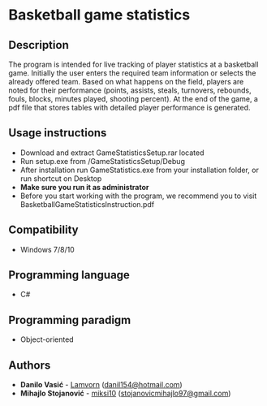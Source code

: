# Basketball game statistics

## Description

The program is intended for live tracking of player statistics at a basketball game. Initially the user enters the required team information or selects the already offered team. Based on what happens on the field, players are noted for their performance (points, assists, steals, turnovers, rebounds, fouls, blocks, minutes played, shooting percent). At the end of the game, a pdf file that stores tables with detailed player performance  is generated.

## Usage instructions
+ Download and extract GameStatisticsSetup.rar located
+ Run setup.exe from /GameStatisticsSetup/Debug
+ After installation run GameStatistics.exe from your installation folder, or run shortcut on Desktop
+ **Make sure you run it as administrator**
+ Before you start working with the program, we recommend you to visit BasketballGameStatisticsInstruction.pdf

## Compatibility
+ Windows 7/8/10

## Programming language
+ C#

## Programming paradigm
+ Object-oriented

## Authors
+ **Danilo Vasić** - [Lamvorn](https://github.com/Lamvorn) (danil154@hotmail.com)
+ **Mihajlo Stojanović** - [miksi10](https://github.com/miksi10) 
  (stojanovicmihajlo97@gmail.com)
